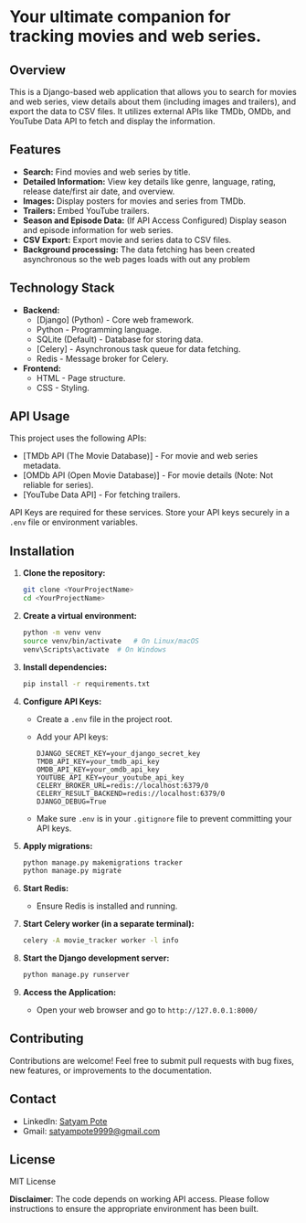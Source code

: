 # Your ultimate companion for tracking movies and web series.

## Overview

This is a Django-based web application that allows you to search for movies and web series, view details about them (including images and trailers), and export the data to CSV files. It utilizes external APIs like TMDb, OMDb, and YouTube Data API to fetch and display the information.


## Features

*   **Search:** Find movies and web series by title.
*   **Detailed Information:** View key details like genre, language, rating, release date/first air date, and overview.
*   **Images:** Display posters for movies and series from TMDb.
*   **Trailers:** Embed YouTube trailers.
*   **Season and Episode Data:** (If API Access Configured) Display season and episode information for web series.
*   **CSV Export:** Export movie and series data to CSV files.
*   **Background processing:** The data fetching has been created asynchronous so the web pages loads with out any problem

## Technology Stack

*   **Backend:**
    *   [Django] (Python) - Core web framework.
    *   Python - Programming language.
    *   SQLite (Default) - Database for storing data.
    *   [Celery] - Asynchronous task queue for data fetching.
    *   Redis - Message broker for Celery.
*   **Frontend:**
    *   HTML - Page structure.
    *   CSS - Styling.

## API Usage

This project uses the following APIs:

*   [TMDb API (The Movie Database)] - For movie and web series metadata.
*   [OMDb API (Open Movie Database)] - For movie details (Note: Not reliable for series).
*   [YouTube Data API] - For fetching trailers.

API Keys are required for these services. Store your API keys securely in a `.env` file or environment variables.

## Installation

1.  **Clone the repository:**

    ```bash
    git clone <YourProjectName>
    cd <YourProjectName>
    ```

2.  **Create a virtual environment:**

    ```bash
    python -m venv venv
    source venv/bin/activate   # On Linux/macOS
    venv\Scripts\activate  # On Windows
    ```

3.  **Install dependencies:**

    ```bash
    pip install -r requirements.txt
    ```

4.  **Configure API Keys:**

    *   Create a `.env` file in the project root.
    *   Add your API keys:

        ```
        DJANGO_SECRET_KEY=your_django_secret_key
        TMDB_API_KEY=your_tmdb_api_key
        OMDB_API_KEY=your_omdb_api_key
        YOUTUBE_API_KEY=your_youtube_api_key
        CELERY_BROKER_URL=redis://localhost:6379/0
        CELERY_RESULT_BACKEND=redis://localhost:6379/0
        DJANGO_DEBUG=True
        ```

    *   Make sure `.env` is in your `.gitignore` file to prevent committing your API keys.

5.  **Apply migrations:**

    ```bash
    python manage.py makemigrations tracker
    python manage.py migrate
    ```

6.  **Start Redis:**

    *   Ensure Redis is installed and running.

7.  **Start Celery worker (in a separate terminal):**

    ```bash
    celery -A movie_tracker worker -l info
    ```

8.  **Start the Django development server:**

    ```bash
    python manage.py runserver
    ```

9.  **Access the Application:**

    *   Open your web browser and go to `http://127.0.0.1:8000/`

## Contributing

Contributions are welcome! Feel free to submit pull requests with bug fixes, new features, or improvements to the documentation.

## Contact

*   LinkedIn: [Satyam Pote](https://www.linkedin.com/in/satyam-pote)
*   Gmail: [satyampote9999@gmail.com](mailto:satyampote9999@gmail.com)

## License

MIT License

**Disclaimer**: The code depends on working API access. Please follow instructions to ensure the appropriate environment has been built.
